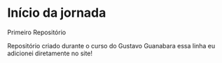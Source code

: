 # Início da jornada
 Primeiro Repositório

 Repositório criado durante o curso do Gustavo Guanabara
 essa linha eu adicionei diretamente no site!
